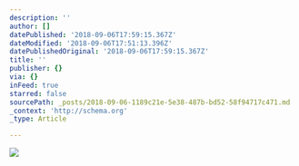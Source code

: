 ```yaml
---
description: ''
author: []
datePublished: '2018-09-06T17:59:15.367Z'
dateModified: '2018-09-06T17:51:13.396Z'
datePublishedOriginal: '2018-09-06T17:59:15.367Z'
title: ''
publisher: {}
via: {}
inFeed: true
starred: false
sourcePath: _posts/2018-09-06-1189c21e-5e38-487b-bd52-58f94717c471.md
_context: 'http://schema.org'
_type: Article

---
```

![](https://the-grid-user-content.s3-us-west-2.amazonaws.com/5887a22c-6455-4782-8515-85a08c39e8c3.jpg)